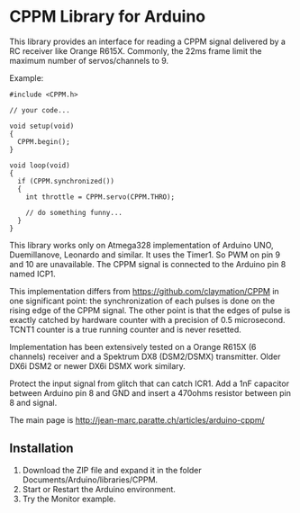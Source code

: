 # CPPM Library for Arduino
This library provides an interface for reading a CPPM signal delivered by a RC receiver like Orange R615X.
Commonly, the 22ms frame limit the maximum number of servos/channels to 9.

Example:

    #include <CPPM.h>
    
    // your code...
    
    void setup(void)
    {
      CPPM.begin();
    }

    void loop(void)
    {
      if (CPPM.synchronized())
      {
        int throttle = CPPM.servo(CPPM.THRO);
        
        // do something funny...
      }
    }

This library works only on Atmega328 implementation of Arduino UNO, Duemillanove, Leonardo and similar. It uses the Timer1. So PWM on pin 9 and 10 are unavailable. The CPPM signal is connected to the Arduino pin 8 named ICP1.

This implementation differs from https://github.com/claymation/CPPM in one significant point: the synchronization of each pulses is done on the rising edge of the CPPM signal. The other point is that the edges of pulse is exactly catched by hardware counter with a precision of 0.5 microsecond. TCNT1 counter is a true running counter and is never resetted.  

Implementation has been extensively tested on a Orange R615X (6 channels) receiver and a Spektrum DX8 (DSM2/DSMX) transmitter. Older DX6i DSM2 or newer DX6i DSMX work similary.

Protect the input signal from glitch that can catch ICR1. Add a 1nF capacitor between Arduino pin 8 and GND and insert a 470ohms resistor between pin 8 and signal.

The main page is http://jean-marc.paratte.ch/articles/arduino-cppm/

Installation
------------
1. Download the ZIP file and expand it in the folder Documents/Arduino/libraries/CPPM. 
2. Start or Restart the Arduino environment.
3. Try the Monitor example.
